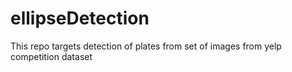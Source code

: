 # ellipseDetection
This repo targets detection of plates from set of images from yelp competition dataset
